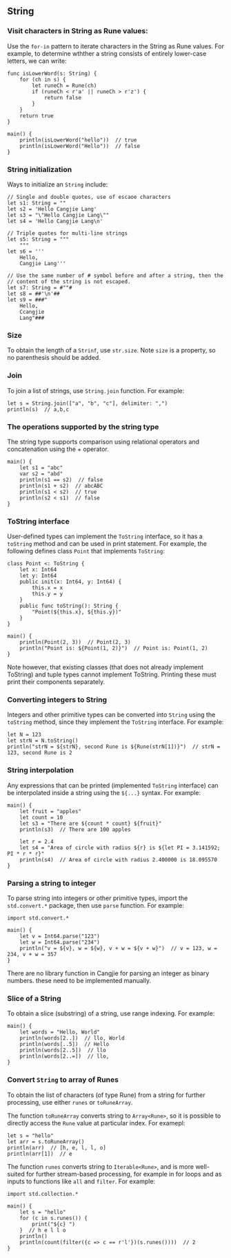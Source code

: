 ## String

### Visit characters in String as Rune values:

Use the `for-in` pattern to iterate characters in the String as Rune values.
For example, to determine wthther a string consists of entirely lower-case letters,
we can write:

```
func isLowerWord(s: String) {
    for (ch in s) {
        let runeCh = Rune(ch)
        if (runeCh < r'a' || runeCh > r'z') {
            return false
        }
    }
    return true
}

main() {
    println(isLowerWord("hello"))  // true
    println(isLowerWord("Hello"))  // false
}
```

### String initialization

Ways to initialize an `String` include:

```
// Single and double quotes, use of escaoe characters
let s1: String = ""
let s2 = 'Hello Cangjie Lang'
let s3 = "\"Hello Cangjie Lang\""
let s4 = 'Hello Cangjie Lang\n'

// Triple quotes for multi-line strings
let s5: String = """
    """
let s6 = '''
    Hello,
    Cangjie Lang'''

// Use the same number of # symbol before and after a string, then the
// content of the string is not escaped.
let s7: String = #""#
let s8 = ##'\n'##
let s9 = ###"
    Hello,
    Ccangjie
    Lang"###
```

### Size

To obtain the length of a `Strinf`, use `str.size`. Note `size` is a property, so
no parenthesis should be added.

### Join

To join a list of  strings, use `String.join` function. For example:

```
let s = String.join(["a", "b", "c"], delimiter: ",")
println(s)  // a,b,c
```

### The operations supported by the string type

The string type supports comparison using relational operators and concatenation using the + operator.

```
main() {
    let s1 = "abc"
    var s2 = "abd"
    println(s1 == s2)  // false
    println(s1 + s2)  // abcABC
    println(s1 < s2)  // true
    println(s2 < s1)  // false
}
```

### ToString interface

User-defined types can implement the `ToString` interface, so it has a `toString` method and can
be used in print statement. For example, the following defines class `Point` that implements `ToString`:

```
class Point <: ToString {
    let x: Int64
    let y: Int64
    public init(x: Int64, y: Int64) {
        this.x = x
        this.y = y
    }
    public func toString(): String {
        "Point(${this.x}, ${this.y})"
    }
}

main() {
    println(Point(2, 3))  // Point(2, 3)
    println("Point is: ${Point(1, 2)}")  // Point is: Point(1, 2)
}
```

Note however, that existing classes (that does not already implement ToString) and tuple types
cannot implement ToString. Printing these must print their components separately.

### Converting integers to String

Integers and other primitive types can be converted into `String` using the `toString` method,
since they implement the `ToString` interface. For example:

```
let N = 123
let strN = N.toString()
println("strN = ${strN}, second Rune is ${Rune(strN[1])}")  // strN = 123, second Rune is 2
```

### String interpolation

Any expressions that can be printed (implemented `ToString` interface) can be interpolated inside
a string using the `${...}` syntax. For example:

```
main() {
    let fruit = "apples"
    let count = 10
    let s3 = "There are ${count * count} ${fruit}"
    println(s3)  // There are 100 apples
    
    let r = 2.4
    let s4 = "Area of circle with radius ${r} is ${let PI = 3.141592; PI * r * r}"
    println(s4)  // Area of circle with radius 2.400000 is 18.095570
}
```

### Parsing a string to integer

To parse string into integers or other primitive types, import the `std.convert.*` package,
then use `parse` function. For example:

```
import std.convert.*

main() {
    let v = Int64.parse("123")
    let w = Int64.parse("234")
    println("v = ${v}, w = ${w}, v + w = ${v + w}")  // v = 123, w = 234, v + w = 357
}
```

There are no library function in Cangjie for parsing an integer as binary numbers.
these need to be implemented manually.

### Slice of a String

To obtain a slice (substring) of a string, use range indexing. For example:

```
main() {
    let words = "Hello, World"
    println(words[2..])  // llo, World
    println(words[..5])  // Hello
    println(words[2..5])  // llo
    println(words[2..=])  // llo,
}
```

### Convert `String` to array of Runes

To obtain the list of characters (of type Rune) from a string for further processing,
use either `runes` or `toRuneArray`.

The function `toRuneArray` converts string to `Array<Rune>`, so it is possible to
directly access the `Rune` value at particular index. For examepl:

```
let s = "hello"
let arr = s.toRuneArray()
println(arr)  // [h, e, l, l, o]
println(arr[1])  // e
```

The function `runes` converts string to `Iterable<Rune>`, and is more well-suited
for further stream-based processing, for example in for loops and as inputs to
functions like `all` and `filter`. For example:

```
import std.collection.*

main() {
    let s = "hello"
    for (c in s.runes()) {
        print("${c} ")
    }  // h e l l o
    println()
    println(count(filter({c => c == r'l'})(s.runes())))  // 2
}
```
